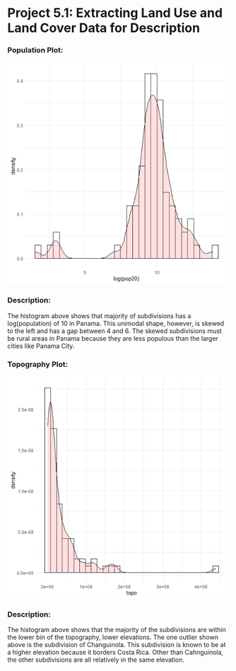 # Project 5.1: Extracting Land Use and Land Cover Data for Description 

### Population Plot: 

<img src = "histo_logpop_lab5.png" />

### Description: 

The histogram above shows that majority of subdivisions has a log(population) of 10 in Panama. This unimodal shape, however, is skewed to the left and has a gap between 4 and 6. The skewed subdivisions must be rural areas in Panama because they are less populous than the larger cities like Panama City. 

### Topography Plot: 

<img src = "histo_topo_lab5.png" />

### Description: 

The histogram above shows that the majority of the subdivisions are within the lower bin of the topography, lower elevations. The one outlier shown above is the subdivision of Changuinola. This subdivision is known to be at a higher elevation because it borders Costa Rica. Other than Cahnguinola, the other subdivisions are all relatively in the same elevation. 